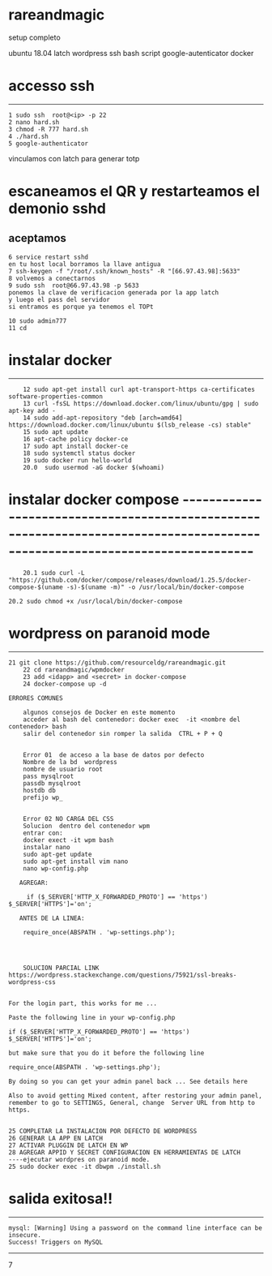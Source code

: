 # rareandmagic

setup completo

ubuntu 18.04
latch
wordpress
ssh
bash script
google-autenticator
docker




# accesso ssh
-----------------------------------------------------------------------------------------------------------------------------

	1 sudo ssh  root@<ip> -p 22
	2 nano hard.sh
	3 chmod -R 777 hard.sh
	4 ./hard.sh
	5 google-authenticator

vinculamos con latch para generar totp

# escaneamos el QR y restarteamos el demonio sshd
aceptamos
-----------------------------------------------------------------------------------------------------------------------------

	6 service restart sshd
	en tu host local borramos la llave antigua
	7 ssh-keygen -f "/root/.ssh/known_hosts" -R "[66.97.43.98]:5633"
	8 volvemos a conectarnos
	9 sudo ssh  root@66.97.43.98 -p 5633
	ponemos la clave de verificacion generada por la app latch
	y luego el pass del servidor
	si entramos es porque ya tenemos el TOPt

	10 sudo admin777
	11 cd

# instalar docker
-----------------------------------------------------------------------------------------------------------------------------

        12 sudo apt-get install curl apt-transport-https ca-certificates software-properties-common
        13 curl -fsSL https://download.docker.com/linux/ubuntu/gpg | sudo apt-key add -
        14 sudo add-apt-repository "deb [arch=amd64] https://download.docker.com/linux/ubuntu $(lsb_release -cs) stable"
        15 sudo apt update
        16 apt-cache policy docker-ce
        17 sudo apt install docker-ce
        18 sudo systemctl status docker
        19 sudo docker run hello-world
        20.0  sudo usermod -aG docker $(whoami)
        
# instalar docker compose     -----------------------------------------------------------------------------------------------------------------------------
      
        20.1 sudo curl -L "https://github.com/docker/compose/releases/download/1.25.5/docker-compose-$(uname -s)-$(uname -m)" -o /usr/local/bin/docker-compose
	
	20.2 sudo chmod +x /usr/local/bin/docker-compose

        
# wordpress on paranoid mode
-----------------------------------------------------------------------------------------------------------------------------
 
 	21 git clone https://github.com/resourceldg/rareandmagic.git
        22 cd rareandmagic/wpmdocker
        23 add <idapp> and <secret> in docker-compose
        24 docker-compose up -d
        
	ERRORES COMUNES 

        algunos consejos de Docker en este momento
        acceder al bash del contenedor: docker exec  -it <nombre del contenedor> bash
        salir del contenedor sin romper la salida  CTRL + P + Q 
       
       
        Error 01  de acceso a la base de datos por defecto
        Nombre de la bd  wordpress
        nombre de usuario root
        pass mysqlroot
        passdb mysqlroot
        hostdb db
        prefijo wp_
        
         
        Error 02 NO CARGA DEL CSS
        Solucion  dentro del contenedor wpm
        entrar con:
        docker exect -it wpm bash
        instalar nano
        sudo apt-get update 
        sudo apt-get install vim nano
        nano wp-config.php
        
       AGREGAR:
        
         if ($_SERVER['HTTP_X_FORWARDED_PROTO'] == 'https') $_SERVER['HTTPS']='on';
       
       ANTES DE LA LINEA:
        
        require_once(ABSPATH . 'wp-settings.php');
        
        
        
        
        SOLUCION PARCIAL LINK https://wordpress.stackexchange.com/questions/75921/ssl-breaks-wordpress-css
   
       
	For the login part, this works for me ...

	Paste the following line in your wp-config.php

	if ($_SERVER['HTTP_X_FORWARDED_PROTO'] == 'https') $_SERVER['HTTPS']='on';

	but make sure that you do it before the following line

	require_once(ABSPATH . 'wp-settings.php');

	By doing so you can get your admin panel back ... See details here

	Also to avoid getting Mixed content, after restoring your admin panel, remember to go to SETTINGS, General, change 	Server URL from http to https.


	25 COMPLETAR LA INSTALACION POR DEFECTO DE WORDPRESS
	26 GENERAR LA APP EN LATCH
	27 ACTIVAR PLUGGIN DE LATCH EN WP
	28 AGREGAR APPID Y SECRET CONFIGURACION EN HERRAMIENTAS DE LATCH 
	----ejecutar wordpres on paranoid mode.          
	25 sudo docker exec -it dbwpm ./install.sh

# salida exitosa!!
-----------------------------------------------------------------------------------------------------------------------------

	mysql: [Warning] Using a password on the command line interface can be insecure.
	Success! Triggers on MySQL
_____________________________________________________________________________________________________________________________



        



7


